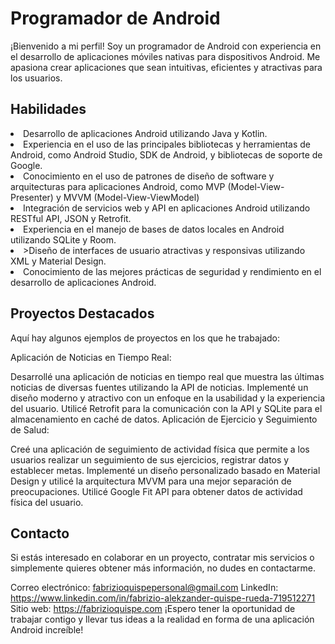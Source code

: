 <h1>Programador de Android</h1>
¡Bienvenido a mi perfil! Soy un programador de Android con experiencia en el desarrollo de aplicaciones móviles nativas para dispositivos Android. Me apasiona crear aplicaciones que sean intuitivas, eficientes y atractivas para los usuarios.

<h2>Habilidades</h2>
<li>Desarrollo de aplicaciones Android utilizando Java y Kotlin.</li>
<li>Experiencia en el uso de las principales bibliotecas y herramientas de Android, como Android Studio, SDK de Android, y bibliotecas de soporte de Google.</li>
<li>Conocimiento en el uso de patrones de diseño de software y arquitecturas para aplicaciones Android, como MVP (Model-View-Presenter) y MVVM (Model-View-ViewModel)</li>
<li>Integración de servicios web y API en aplicaciones Android utilizando RESTful API, JSON y Retrofit.</li>
<li>Experiencia en el manejo de bases de datos locales en Android utilizando SQLite y Room.</li>
<li>>Diseño de interfaces de usuario atractivas y responsivas utilizando XML y Material Design.</li>
<li>Conocimiento de las mejores prácticas de seguridad y rendimiento en el desarrollo de aplicaciones Android.</li>

<h2>Proyectos Destacados</h2>
Aquí hay algunos ejemplos de proyectos en los que he trabajado:

Aplicación de Noticias en Tiempo Real:

Desarrollé una aplicación de noticias en tiempo real que muestra las últimas noticias de diversas fuentes utilizando la API de noticias.
Implementé un diseño moderno y atractivo con un enfoque en la usabilidad y la experiencia del usuario.
Utilicé Retrofit para la comunicación con la API y SQLite para el almacenamiento en caché de datos.
Aplicación de Ejercicio y Seguimiento de Salud:

Creé una aplicación de seguimiento de actividad física que permite a los usuarios realizar un seguimiento de sus ejercicios, registrar datos y establecer metas.
Implementé un diseño personalizado basado en Material Design y utilicé la arquitectura MVVM para una mejor separación de preocupaciones.
Utilicé Google Fit API para obtener datos de actividad física del usuario.
<h2>Contacto</h2>
Si estás interesado en colaborar en un proyecto, contratar mis servicios o simplemente quieres obtener más información, no dudes en contactarme.

Correo electrónico: fabrizioquispepersonal@gmail.com
LinkedIn: https://www.linkedin.com/in/fabrizio-alekzander-quispe-rueda-719512271
Sitio web: https://fabrizioquispe.com
¡Espero tener la oportunidad de trabajar contigo y llevar tus ideas a la realidad en forma de una aplicación Android increíble!